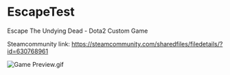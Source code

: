# EscapeTest
Escape The Undying Dead - Dota2 Custom Game

Steamcommunity link: https://steamcommunity.com/sharedfiles/filedetails/?id=630768961

![Game Preview.gif](https://gfycat.com/ifr/SilentMedicalGangesdolphin)
